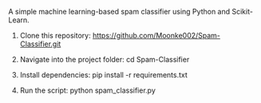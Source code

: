 A simple machine learning-based spam classifier using Python and Scikit-Learn.

1. Clone this repository: https://github.com/Moonke002/Spam-Classifier.git

2. Navigate into the project folder: cd Spam-Classifier
  
3. Install dependencies: pip install -r requirements.txt

4. Run the script: python spam_classifier.py
